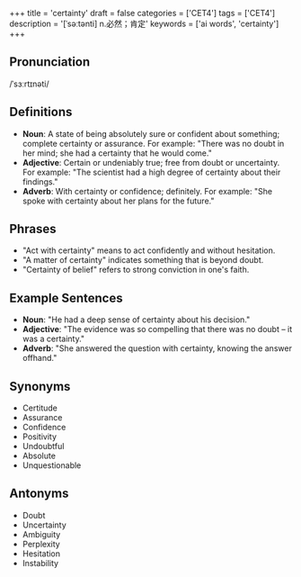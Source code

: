 +++
title = 'certainty'
draft = false
categories = ['CET4']
tags = ['CET4']
description = '[ˈsəːtənti] n.必然；肯定'
keywords = ['ai words', 'certainty']
+++

## Pronunciation
/ˈsɜːrtɪnəti/

## Definitions
- **Noun**: A state of being absolutely sure or confident about something; complete certainty or assurance. For example: "There was no doubt in her mind; she had a certainty that he would come."
- **Adjective**: Certain or undeniably true; free from doubt or uncertainty. For example: "The scientist had a high degree of certainty about their findings."
- **Adverb**: With certainty or confidence; definitely. For example: "She spoke with certainty about her plans for the future."

## Phrases
- "Act with certainty" means to act confidently and without hesitation.
- "A matter of certainty" indicates something that is beyond doubt.
- "Certainty of belief" refers to strong conviction in one's faith.

## Example Sentences
- **Noun**: "He had a deep sense of certainty about his decision."
- **Adjective**: "The evidence was so compelling that there was no doubt – it was a certainty."
- **Adverb**: "She answered the question with certainty, knowing the answer offhand."

## Synonyms
- Certitude
- Assurance
- Confidence
- Positivity
- Undoubtful
- Absolute
- Unquestionable

## Antonyms
- Doubt
- Uncertainty
- Ambiguity
- Perplexity
- Hesitation
- Instability

